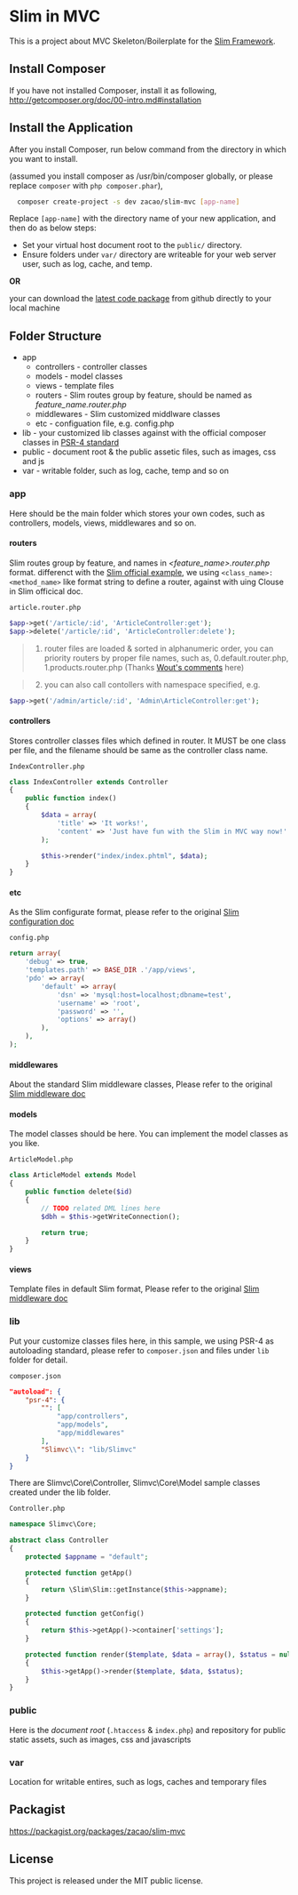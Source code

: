 # Slim in MVC #
This is a project about MVC Skeleton/Boilerplate for the [Slim Framework](http://www.slimframework.com/). 

## Install Composer

If you have not installed Composer, install it as following, 
<http://getcomposer.org/doc/00-intro.md#installation>

## Install the Application

After you install Composer, run below command from the directory in which you want to install.

(assumed you install composer as /usr/bin/composer globally, or please replace `composer` with `php composer.phar`),

```bash
  composer create-project -s dev zacao/slim-mvc [app-name]
```

Replace `[app-name]` with the directory name of your new application, and then do as below steps:
* Set your virtual host document root to the `public/` directory.
* Ensure folders under `var/` directory are writeable for your web server user, such as log, cache, and temp.

**OR**

your can download the [latest code package](https://github.com/zacao/slim-mvc/archive/master.zip) from github directly to your local machine

## Folder Structure
 * app
   * controllers - controller classes
   * models - model classes
   * views - template files
   * routers - Slim routes group by feature, should be named as *feature_name.router.php*
   * middlewares - Slim customized middlware classes
   * etc - configuation file, e.g. config.php
 * lib - your customized lib classes against with the official composer classes in [PSR-4 standard](https://github.com/php-fig/fig-standards/blob/master/accepted/PSR-4-autoloader.md)
 * public - document root & the public assetic files, such as images, css and js
 * var - writable folder, such as log, cache, temp and so on

### app
Here should be the main folder which stores your own codes, such as controllers, models, views, middlewares and so on.

#### routers
Slim routes group by feature, and names in *<feature_name>.router.php* format. 
differenct with the [Slim official example](http://docs.slimframework.com/#Routing-Overview), we using `<class_name>:<method_name>` like format string to define a router, against with uing Clouse in Slim officical doc.

`article.router.php`
```php
$app->get('/article/:id', 'ArticleController:get');
$app->delete('/article/:id', 'ArticleController:delete');
```

> 1. router files are loaded & sorted in alphanumeric order, you can priority routers by proper file names, such as,
     0.default.router.php, 1.products.router.php (Thanks [Wout's comments](https://github.com/zacao/slim-mvc/issues/1) here)

> 2. you can also call contollers with namespace specified, e.g.
  ```php
  $app->get('/admin/article/:id', 'Admin\ArticleController:get');
  ```

#### controllers
Stores controller classes files which defined in router. It MUST be one class per file, and the filename should be same as the controller class name.

`IndexController.php`
```php
class IndexController extends Controller
{
    public function index()
    {
        $data = array(
            'title' => 'It works!',
            'content' => 'Just have fun with the Slim in MVC way now!'
        );

        $this->render("index/index.phtml", $data);
    }
}
```

#### etc
As the Slim configurate format, please refer to the original [Slim configuration doc](http://docs.slimframework.com/#Configuration-Overview)

`config.php`
```php
return array(
    'debug' => true,
    'templates.path' => BASE_DIR .'/app/views',
    'pdo' => array(
        'default' => array(
            'dsn' => 'mysql:host=localhost;dbname=test',
            'username' => 'root',
            'password' => '',
            'options' => array()
        ),
    ),
);
```

#### middlewares
About the standard Slim middleware classes, Please refer to the original [Slim middleware doc](http://docs.slimframework.com/#Middleware-Overview)

#### models
The model classes should be here. You can implement the model classes as you like.

`ArticleModel.php`
```php
class ArticleModel extends Model
{
    public function delete($id)
    {
        // TODO related DML lines here
        $dbh = $this->getWriteConnection();

        return true;
    }
}
```

#### views
Template files in default Slim format, Please refer to the original [Slim middleware doc](http://docs.slimframework.com/#View-Overview)

### lib
Put your customize classes files here, in this sample, we using PSR-4 as autoloading standard, please refer to `composer.json` and files under `lib` folder for detail.

`composer.json`
```json
"autoload": {
    "psr-4": {
        "": [
            "app/controllers",
            "app/models",
            "app/middlewares"
        ],
        "Slimvc\\": "lib/Slimvc"
    }
}
```
There are Slimvc\Core\Controller, Slimvc\Core\Model sample classes created under the lib folder.

`Controller.php`
```php
namespace Slimvc\Core;

abstract class Controller
{
    protected $appname = "default";

    protected function getApp()
    {
        return \Slim\Slim::getInstance($this->appname);
    }

    protected function getConfig()
    {
        return $this->getApp()->container['settings'];
    }

    protected function render($template, $data = array(), $status = null)
    {
        $this->getApp()->render($template, $data, $status);
    }
}
```
### public
Here is the *document root* (`.htaccess` & `index.php`) and repository for public static assets, such as images, css and javascripts 

### var
Location for writable entires, such as logs, caches and temporary files

## Packagist
<https://packagist.org/packages/zacao/slim-mvc>

## License
This project is released under the MIT public license.